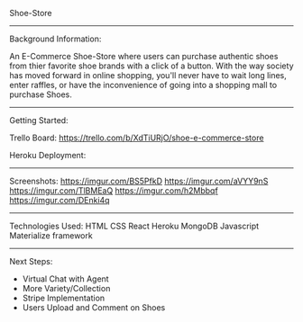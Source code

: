 Shoe-Store

-------------------------------------------------

Background Information:
 
An E-Commerce Shoe-Store where users can purchase authentic shoes from thier favorite shoe brands with a click of a button. With the way society has moved forward in online shopping, you'll never have to wait long lines, enter raffles, or have the inconvenience of going into a shopping mall to purchase Shoes.

-------------------------------------------------

Getting Started:

Trello Board: https://trello.com/b/XdTiURjO/shoe-e-commerce-store

Heroku Deployment: 


------------------------------------------------

Screenshots:
https://imgur.com/BS5PfkD
https://imgur.com/aVYY9nS
https://imgur.com/TlBMEaQ
https://imgur.com/h2Mbbqf
https://imgur.com/DEnki4q



--------------------------------
Technologies Used:
 HTML
 CSS
 React
 Heroku
 MongoDB
 Javascript
 Materialize framework

-------------------------------------------------

Next Steps:
- Virtual Chat with Agent
- More Variety/Collection
- Stripe Implementation
- Users Upload and Comment on Shoes
